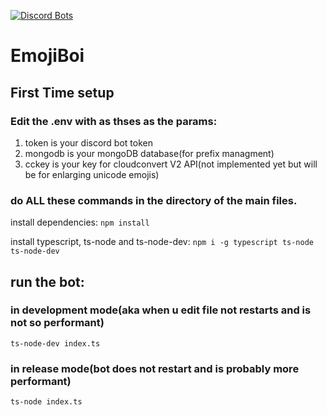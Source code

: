 [![Discord Bots](https://top.gg/api/widget/718471280914858015.svg)](https://top.gg/bot/718471280914858015)

# EmojiBoi

## First Time setup

### Edit the .env with as thses as the params:
1. token is your discord bot token
2. mongodb is your mongoDB database(for prefix managment)
3. cckey is your key for cloudconvert V2 API(not implemented yet but will be for enlarging unicode emojis)

### do ALL these commands in the directory of the main files.

install dependencies:
`npm install`

install typescript, ts-node and ts-node-dev:
`npm i -g typescript ts-node ts-node-dev`


## run the bot:
### in development mode(aka when u edit file not restarts and is not so performant)
`ts-node-dev index.ts`
### in release mode(bot does not restart and is probably more performant)
`ts-node index.ts`


